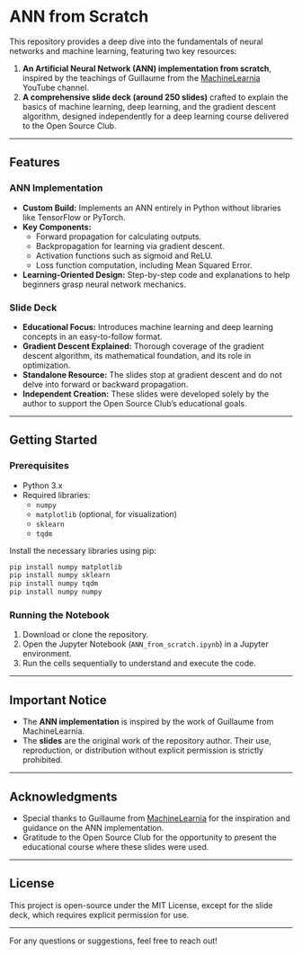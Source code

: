# ANN from Scratch

This repository provides a deep dive into the fundamentals of neural networks and machine learning, featuring two key resources:

1. **An Artificial Neural Network (ANN) implementation from scratch**, inspired by the teachings of Guillaume from the [MachineLearnia](https://www.youtube.com/@MachineLearnia) YouTube channel.
2. **A comprehensive slide deck (around 250 slides)** crafted to explain the basics of machine learning, deep learning, and the gradient descent algorithm, designed independently for a deep learning course delivered to the Open Source Club.

---

## Features

### ANN Implementation

- **Custom Build:** Implements an ANN entirely in Python without libraries like TensorFlow or PyTorch.
- **Key Components:**
  - Forward propagation for calculating outputs.
  - Backpropagation for learning via gradient descent.
  - Activation functions such as sigmoid and ReLU.
  - Loss function computation, including Mean Squared Error.
- **Learning-Oriented Design:** Step-by-step code and explanations to help beginners grasp neural network mechanics.

### Slide Deck

- **Educational Focus:** Introduces machine learning and deep learning concepts in an easy-to-follow format.
- **Gradient Descent Explained:** Thorough coverage of the gradient descent algorithm, its mathematical foundation, and its role in optimization.
- **Standalone Resource:** The slides stop at gradient descent and do not delve into forward or backward propagation.
- **Independent Creation:** These slides were developed solely by the author to support the Open Source Club’s educational goals.

---

## Getting Started

### Prerequisites

- Python 3.x
- Required libraries:
  - `numpy`
  - `matplotlib` (optional, for visualization)
  - `sklearn`
  - `tqdm`

Install the necessary libraries using pip:

```bash
pip install numpy matplotlib
pip install numpy sklearn
pip install numpy tqdm
pip install numpy numpy
```

### Running the Notebook

1. Download or clone the repository.
2. Open the Jupyter Notebook (`ANN_from_scratch.ipynb`) in a Jupyter environment.
3. Run the cells sequentially to understand and execute the code.

---

## Important Notice

- The **ANN implementation** is inspired by the work of Guillaume from MachineLearnia.
- The **slides** are the original work of the repository author. Their use, reproduction, or distribution without explicit permission is strictly prohibited.

---

## Acknowledgments

- Special thanks to Guillaume from [MachineLearnia](https://www.youtube.com/@MachineLearnia) for the inspiration and guidance on the ANN implementation.
- Gratitude to the Open Source Club for the opportunity to present the educational course where these slides were used.

---

## License

This project is open-source under the MIT License, except for the slide deck, which requires explicit permission for use.

---

For any questions or suggestions, feel free to reach out!
